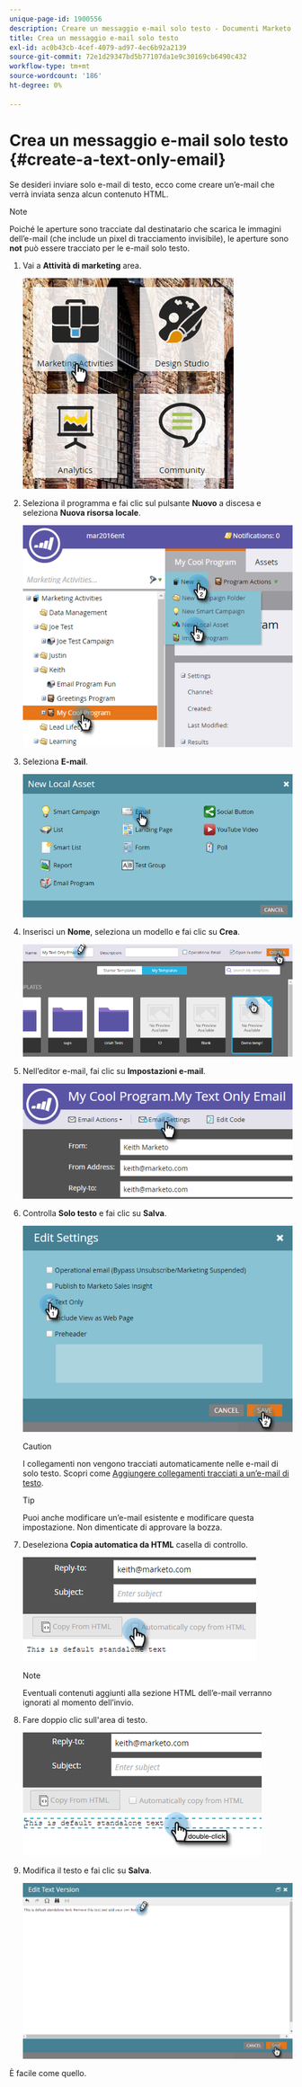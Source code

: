 ```yaml
---
unique-page-id: 1900556
description: Creare un messaggio e-mail solo testo - Documenti Marketo - Documentazione del prodotto
title: Crea un messaggio e-mail solo testo
exl-id: ac0b43cb-4cef-4079-ad97-4ec6b92a2139
source-git-commit: 72e1d29347bd5b77107da1e9c30169cb6490c432
workflow-type: tm+mt
source-wordcount: '186'
ht-degree: 0%

---
```


# Crea un messaggio e-mail solo testo {#create-a-text-only-email}

Se desideri inviare solo e-mail di testo, ecco come creare un’e-mail che verrà inviata senza alcun contenuto HTML.

>[!NOTE]
>
>Poiché le aperture sono tracciate dal destinatario che scarica le immagini dell’e-mail (che include un pixel di tracciamento invisibile), le aperture sono **not** può essere tracciato per le e-mail solo testo.

1. Vai a **Attività di marketing** area.

   ![](assets/one-1.png)

1. Seleziona il programma e fai clic sul pulsante **Nuovo** a discesa e seleziona **Nuova risorsa locale**.

   ![](assets/two-1.png)

1. Seleziona **E-mail**.

   ![](assets/three-1.png)

1. Inserisci un **Nome**, seleziona un modello e fai clic su **Crea**.

   ![](assets/four-1.png)

1. Nell’editor e-mail, fai clic su **Impostazioni e-mail**.

   ![](assets/five.png)

1. Controlla **Solo testo** e fai clic su **Salva**.

   ![](assets/six.png)

   >[!CAUTION]
   >
   >I collegamenti non vengono tracciati automaticamente nelle e-mail di solo testo. Scopri come [Aggiungere collegamenti tracciati a un’e-mail di testo](/help/marketo/product-docs/email-marketing/general/functions-in-the-editor/add-tracked-links-to-a-text-email.md).

   >[!TIP]
   >
   >Puoi anche modificare un’e-mail esistente e modificare questa impostazione. Non dimenticate di approvare la bozza.

1. Deseleziona **Copia automatica da HTML** casella di controllo.

   ![](assets/seven.png)

   >[!NOTE]
   >
   >Eventuali contenuti aggiunti alla sezione HTML dell’e-mail verranno ignorati al momento dell’invio.

1. Fare doppio clic sull&#39;area di testo.

   ![](assets/eight.png)

1. Modifica il testo e fai clic su **Salva**.

   ![](assets/nine.png)

È facile come quello.
